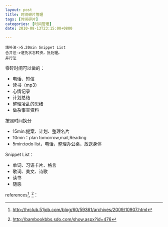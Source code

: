 ```yaml
---
layout: post
title: 时间碎片管理
tags: [时间碎片]
categories: [时间管理]
date: 2010-08-13T23:15:00+0800

---
```





    填补法->5.20min Snippet List
    合并法->避免状态转换，批处理。
    并行法

零碎时间可以做的：

- 电话、短信
- 读书（mp3）
- 心情记录
- 计划总结
- 整理凌乱的思绪
- 做杂事查资料

按照时间换分

* 15min:提案、计划、整理名片
* 10min：plan tomorrow,mail,Reading
* 5min:todo list，电话，整理办公桌，放送身体

Snippet List：

- 单词、习语卡片、格言
- 歌词、美文、诗歌
- 读书
- 随感

references[^1], [^2]：
[^1]: http://hrclub.51job.com/blog/60/59361/archives/2009/10907.html
[^2]: http://bambookbbs.sdo.com/show.aspx?id=476